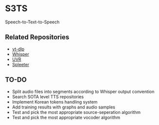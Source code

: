 # S3TS
Speech-to-Text-to-Speech

## Related Repositories
* [yt-dlp](https://github.com/yt-dlp/yt-dlp)
* [Whisper](https://github.com/openai/whisper)
* [UVR](https://github.com/Anjok07/ultimatevocalremovergui)
* [Spleeter](https://github.com/deezer/spleeter)

## TO-DO
* Split audio files into segments according to Whisper output convention
* Search SOTA level TTS repositories
* Implement Korean tokens handling system
* Add training results with graphs and audio samples
* Test and pick the most appropriate source-seperation algorithm
* Test and pick the most appropriate vocoder algorithm